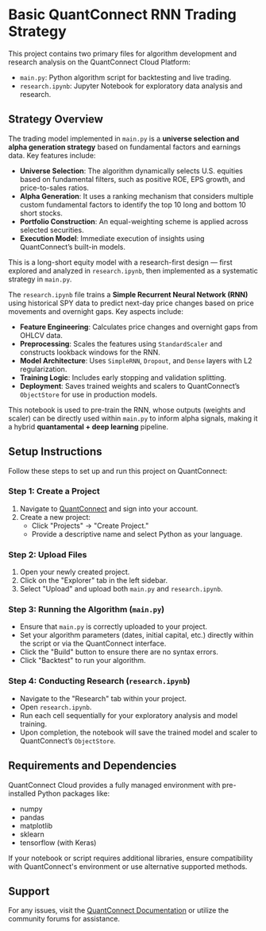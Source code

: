 # Basic QuantConnect RNN Trading Strategy

This project contains two primary files for algorithm development and research analysis on the QuantConnect Cloud Platform:

- `main.py`: Python algorithm script for backtesting and live trading.
- `research.ipynb`: Jupyter Notebook for exploratory data analysis and research.

## Strategy Overview

The trading model implemented in `main.py` is a **universe selection and alpha generation strategy** based on fundamental factors and earnings data. Key features include:

- **Universe Selection**: The algorithm dynamically selects U.S. equities based on fundamental filters, such as positive ROE, EPS growth, and price-to-sales ratios.
- **Alpha Generation**: It uses a ranking mechanism that considers multiple custom fundamental factors to identify the top 10 long and bottom 10 short stocks.
- **Portfolio Construction**: An equal-weighting scheme is applied across selected securities.
- **Execution Model**: Immediate execution of insights using QuantConnect’s built-in models.

This is a long-short equity model with a research-first design — first explored and analyzed in `research.ipynb`, then implemented as a systematic strategy in `main.py`.

The `research.ipynb` file trains a **Simple Recurrent Neural Network (RNN)** using historical SPY data to predict next-day price changes based on price movements and overnight gaps. Key aspects include:

- **Feature Engineering**: Calculates price changes and overnight gaps from OHLCV data.
- **Preprocessing**: Scales the features using `StandardScaler` and constructs lookback windows for the RNN.
- **Model Architecture**: Uses `SimpleRNN`, `Dropout`, and `Dense` layers with L2 regularization.
- **Training Logic**: Includes early stopping and validation splitting.
- **Deployment**: Saves trained weights and scalers to QuantConnect’s `ObjectStore` for use in production models.

This notebook is used to pre-train the RNN, whose outputs (weights and scaler) can be directly used within `main.py` to inform alpha signals, making it a hybrid **quantamental + deep learning** pipeline.

## Setup Instructions

Follow these steps to set up and run this project on QuantConnect:

### Step 1: Create a Project

1. Navigate to [QuantConnect](https://www.quantconnect.com/) and sign into your account.
2. Create a new project:
   - Click "Projects" → "Create Project."
   - Provide a descriptive name and select Python as your language.

### Step 2: Upload Files

1. Open your newly created project.
2. Click on the "Explorer" tab in the left sidebar.
3. Select "Upload" and upload both `main.py` and `research.ipynb`.

### Step 3: Running the Algorithm (`main.py`)

- Ensure that `main.py` is correctly uploaded to your project.
- Set your algorithm parameters (dates, initial capital, etc.) directly within the script or via the QuantConnect interface.
- Click the "Build" button to ensure there are no syntax errors.
- Click "Backtest" to run your algorithm.

### Step 4: Conducting Research (`research.ipynb`)

- Navigate to the "Research" tab within your project.
- Open `research.ipynb`.
- Run each cell sequentially for your exploratory analysis and model training.
- Upon completion, the notebook will save the trained model and scaler to QuantConnect’s `ObjectStore`.

## Requirements and Dependencies

QuantConnect Cloud provides a fully managed environment with pre-installed Python packages like:

- numpy
- pandas
- matplotlib
- sklearn
- tensorflow (with Keras)

If your notebook or script requires additional libraries, ensure compatibility with QuantConnect's environment or use alternative supported methods.

## Support

For any issues, visit the [QuantConnect Documentation](https://www.quantconnect.com/docs/home/home) or utilize the community forums for assistance.

